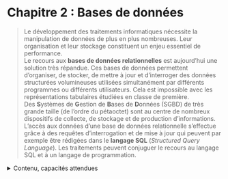 # Chapitre 2 : Bases de données
>Le développement des traitements informatiques nécessite la manipulation de données de plus en plus nombreuses. Leur organisation et leur stockage constituent un enjeu essentiel de performance.  
>Le recours aux **bases de données relationnelles** est aujourd’hui une solution très répandue. Ces bases de données permettent d’organiser, de stocker, de mettre à jour et d’interroger des données structurées volumineuses utilisées simultanément par différents programmes ou différents utilisateurs. Cela est impossible avec les représentations tabulaires étudiées en classe de première.  
>Des **S**ystèmes de **G**estion de **B**ases de **D**onnées (SGBD) de très grande taille (de l’ordre du pétaoctet) sont au centre de nombreux dispositifs de collecte, de stockage et de production d’informations.  
>L’accès aux données d’une base de données relationnelle s’effectue grâce à des requêtes d’interrogation et de mise à jour qui peuvent par exemple être rédigées dans le **langage SQL** (_Structured Query Language_). Les traitements peuvent conjuguer le recours au langage SQL et à un langage de programmation.  
<details>
    <summary>Contenu, capacités attendues</summary> 
    
>| Contenu | Capacités attendues |
>| :-- | :-- |
>| Système de gestion de bases de données relationnelles | - Identifier les services rendus par un système de gestion de bases de données relationnelles : persistance des données, gestion des accès concurrents, efficacité de traitement des requêtes, sécurisation des accès | 
>| Modèle relationnel : relation, attribut, domaine, clef primaire, clef étrangère, schéma relationnel | - Identifier les concepts définissant le modèle relationnel | 
>| Base de données relationnelle | - Savoir distinguer la structure d’une base de données de son contenu. <br> - Repérer des anomalies dans le schéma d’une base de données | 

</details>

<!--

<details>
  <summary>
    
  ### Système de Gestion de Bases de Données - Modèle relationnel
  </summary>

  >| Contenu | Capacités attendues |
  >| :-- | :-- |
  >| Système de gestion de bases de données relationnelles | - Identifier les services rendus par un système de gestion de bases de données relationnelles : persistance des données, gestion des accès concurrents, efficacité de traitement des requêtes, sécurisation des accès | 
  >| Modèle relationnel : relation, attribut, domaine, clef primaire, clef étrangère, schéma relationnel | - Identifier les concepts définissant le modèle relationnel | 
  >| Base de données relationnelle | - Savoir distinguer la structure d’une base de données de son contenu. <br> - Repérer des anomalies dans le schéma d’une base de données | 
  >| Langage SQL : requêtes d’interrogation et de mise à jour d’une base de données | - Identifier les composants d’une requête <br>- Construire des requêtes d’interrogation à l’aide des clauses du langage SQL : SELECT, FROM, WHERE, JOIN <br>- Construire des requêtes d’insertion et de mise à jour à l’aide de : UPDATE, INSERT, DELETE | 
</details>

- **Cours / TP** : [SGBD - Modèle relationnel](https://notebook.basthon.fr/?kernel=sql&from=https://raw.githubusercontent.com/abrugiere/tnsi/main/2.1_sgbd_relationnel.ipynb) 



<details>
  <summary>
    
  ### Le langage SQL
  </summary>

  >| Contenu | Capacités attendues |
  >| :-- | :-- |
  >| Langage SQL : requêtes d’interrogation et de mise à jour d’une base de données | - Identifier les composants d’une requête <br>- Construire des requêtes d’interrogation à l’aide des clauses du langage SQL : SELECT, FROM, WHERE, JOIN <br>- Construire des requêtes d’insertion et de mise à jour à l’aide de : UPDATE, INSERT, DELETE | 
</details>

- **Cours** : [Le langage SQL](https://notebook.basthon.fr/?kernel=sql&from=https://raw.githubusercontent.com/abrugiere/tnsi/main/2.2_sql.ipynb)  

- **TP** : [Requêtes SQL (Films CNAM)](https://notebook.basthon.fr/?kernel=sql&from=https://raw.githubusercontent.com/abrugiere/tnsi/main/2.3_tp_sql.ipynb&module=https://raw.githubusercontent.com/abrugiere/tnsi/main/2.3_FilmCnam.db) + [2.3_FilmCnam.db](https://raw.githubusercontent.com/abrugiere/tnsi/main/2.3_FilmCnam.db) 

- **Exercice tye BAC** : [Spécialité NSI 2023 - Liban j2 - Exercice 1](https://raw.githubusercontent.com/abrugiere/tnsi/main/2.4_23-NSIJ2LI1-ex1.pdf)

- **Exercice tye BAC** : [Spécialité NSI 2023 - Métropole j1 - Exercice 1](https://raw.githubusercontent.com/abrugiere/tnsi/main/2.5_23-NSIJ1ME1-ex1.pdf)

- **TP** : [Requêtes SQL (Ligue 1 2015-2016)](https://notebook.basthon.fr/?kernel=sql&from=https://raw.githubusercontent.com/abrugiere/tnsi/main/2.6_tp_sql.ipynb&module=https://raw.githubusercontent.com/abrugiere/tnsi/main/2.6_soccer.db) + [2.6_soccer.db](https://raw.githubusercontent.com/abrugiere/tnsi/main/2.6_soccer.db) 


-->
